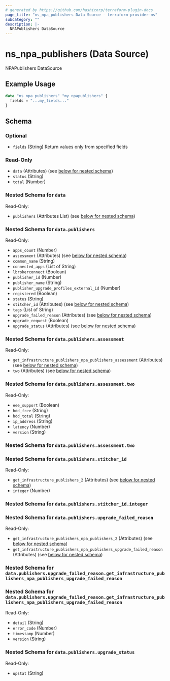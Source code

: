 ```yaml
---
# generated by https://github.com/hashicorp/terraform-plugin-docs
page_title: "ns_npa_publishers Data Source - terraform-provider-ns"
subcategory: ""
description: |-
  NPAPublishers DataSource
---
```


# ns_npa_publishers (Data Source)

NPAPublishers DataSource

## Example Usage

```terraform
data "ns_npa_publishers" "my_npapublishers" {
  fields = "...my_fields..."
}
```

<!-- schema generated by tfplugindocs -->
## Schema

### Optional

- `fields` (String) Return values only from specified fields

### Read-Only

- `data` (Attributes) (see [below for nested schema](#nestedatt--data))
- `status` (String)
- `total` (Number)

<a id="nestedatt--data"></a>
### Nested Schema for `data`

Read-Only:

- `publishers` (Attributes List) (see [below for nested schema](#nestedatt--data--publishers))

<a id="nestedatt--data--publishers"></a>
### Nested Schema for `data.publishers`

Read-Only:

- `apps_count` (Number)
- `assessment` (Attributes) (see [below for nested schema](#nestedatt--data--publishers--assessment))
- `common_name` (String)
- `connected_apps` (List of String)
- `lbrokerconnect` (Boolean)
- `publisher_id` (Number)
- `publisher_name` (String)
- `publisher_upgrade_profiles_external_id` (Number)
- `registered` (Boolean)
- `status` (String)
- `stitcher_id` (Attributes) (see [below for nested schema](#nestedatt--data--publishers--stitcher_id))
- `tags` (List of String)
- `upgrade_failed_reason` (Attributes) (see [below for nested schema](#nestedatt--data--publishers--upgrade_failed_reason))
- `upgrade_request` (Boolean)
- `upgrade_status` (Attributes) (see [below for nested schema](#nestedatt--data--publishers--upgrade_status))

<a id="nestedatt--data--publishers--assessment"></a>
### Nested Schema for `data.publishers.assessment`

Read-Only:

- `get_infrastructure_publishers_npa_publishers_assessment` (Attributes) (see [below for nested schema](#nestedatt--data--publishers--assessment--get_infrastructure_publishers_npa_publishers_assessment))
- `two` (Attributes) (see [below for nested schema](#nestedatt--data--publishers--assessment--two))

<a id="nestedatt--data--publishers--assessment--get_infrastructure_publishers_npa_publishers_assessment"></a>
### Nested Schema for `data.publishers.assessment.two`

Read-Only:

- `eee_support` (Boolean)
- `hdd_free` (String)
- `hdd_total` (String)
- `ip_address` (String)
- `latency` (Number)
- `version` (String)


<a id="nestedatt--data--publishers--assessment--two"></a>
### Nested Schema for `data.publishers.assessment.two`



<a id="nestedatt--data--publishers--stitcher_id"></a>
### Nested Schema for `data.publishers.stitcher_id`

Read-Only:

- `get_infrastructure_publishers_2` (Attributes) (see [below for nested schema](#nestedatt--data--publishers--stitcher_id--get_infrastructure_publishers_2))
- `integer` (Number)

<a id="nestedatt--data--publishers--stitcher_id--get_infrastructure_publishers_2"></a>
### Nested Schema for `data.publishers.stitcher_id.integer`



<a id="nestedatt--data--publishers--upgrade_failed_reason"></a>
### Nested Schema for `data.publishers.upgrade_failed_reason`

Read-Only:

- `get_infrastructure_publishers_npa_publishers_2` (Attributes) (see [below for nested schema](#nestedatt--data--publishers--upgrade_failed_reason--get_infrastructure_publishers_npa_publishers_2))
- `get_infrastructure_publishers_npa_publishers_upgrade_failed_reason` (Attributes) (see [below for nested schema](#nestedatt--data--publishers--upgrade_failed_reason--get_infrastructure_publishers_npa_publishers_upgrade_failed_reason))

<a id="nestedatt--data--publishers--upgrade_failed_reason--get_infrastructure_publishers_npa_publishers_2"></a>
### Nested Schema for `data.publishers.upgrade_failed_reason.get_infrastructure_publishers_npa_publishers_upgrade_failed_reason`


<a id="nestedatt--data--publishers--upgrade_failed_reason--get_infrastructure_publishers_npa_publishers_upgrade_failed_reason"></a>
### Nested Schema for `data.publishers.upgrade_failed_reason.get_infrastructure_publishers_npa_publishers_upgrade_failed_reason`

Read-Only:

- `detail` (String)
- `error_code` (Number)
- `timestamp` (Number)
- `version` (String)



<a id="nestedatt--data--publishers--upgrade_status"></a>
### Nested Schema for `data.publishers.upgrade_status`

Read-Only:

- `upstat` (String)


